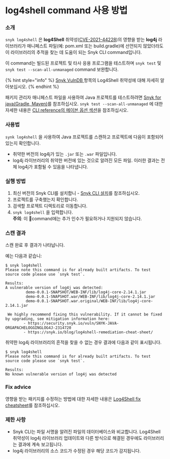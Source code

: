 # log4shell command 사용 방법

### 소개

`snyk log4shell` 은 **log4Shell** 취약성([CVE-2021-44228](https://cve.mitre.org/cgi-bin/cvename.cgi?name=CVE-2021-44228))의 영향을 받는 **log4j** 라이브러리가 매니페스트 파일(예: pom.xml 또는 build.gradle)에 선언되지 않았더라도 이 라이브러리의 추적을 찾는 데 도움이 되는 Snyk CLI command입니다.

이 command는 빌드된 프로젝트 및 타사 응용 프로그램을 테스트하며 `snyk test` 및 `snyk test --scan-all-unmanaged` command 보완합니다.

\{% hint style="info" %\} [Snyk VulnDB ](https://security.snyk.io/vuln/SNYK-JAVA-ORGAPACHELOGGINGLOG4J-2314720)항목의 Log4Shell 취약성에 대해 자세히 알아보십시오. \{% endhint %\}

패키지 관리자 매니페스트 파일을 사용하여 Java 프로젝트를 테스트하려면 [Snyk for java(Gradle, Maven)](https://github.com/snyk/user-docs/blob/5e52535b78618f57eda40eb08fc8fbf91e16f1f0/docs/products/snyk-open-source/language-and-package-manager-support/snyk-for-java-gradle-maven.md)를 참조하십시오. `snyk test --scan-all-unmanaged` 에 대한 자세한 내용은 [CLI reference의 메이븐 옵션 섹션](https://docs.snyk.io/snyk-cli/cli-reference#maven-options)을 참조하십시오.

### 사용법

`synk log4shell` 을 사용하여 Java 프로젝트를 스캔하고 프로젝트에 다음이 포함되어 있는지 확인합니다.

* 취약한 버전의 log4j가 있는 `.jar` 또는 `.war` 파일입니다.
* log4j 라이브러리의 취약한 버전에 있는 것으로 알려진 모든 파일. 이러한 결과는 전체 log4j가 포함될 수 있음을 나타냅니다.

### 실행 방법

1. 최신 버전의 Snyk CLI를 설치합니 - [Snyk CLI 설치](https://github.com/snyk/user-docs/tree/5e52535b78618f57eda40eb08fc8fbf91e16f1f0/docs/features/snyk-cli/install-the-snyk-cli)를 참조하십시오.
2. 프로젝트를 구축했는지 확인합니다.
3. 검색할 프로젝트 디렉토리로 이동합니다.
4. `snyk log4shell` 을 입력합니다.\
   **주의**: 이 command에는 추가 인수가 필요하거나 지원되지 않습니다.

### 스캔 결과

스캔 완료 후 결과가 나타납니다.

예는 다음과 같습니:

```
$ snyk log4shell
Please note this command is for already built artifacts. To test source code please use `snyk test`.

Results:
A vulnerable version of log4j was detected: 
         demo-0.0.1-SNAPSHOT/WEB-INF/lib/log4j-core-2.14.1.jar
         demo-0.0.1-SNAPSHOT.war/WEB-INF/lib/log4j-core-2.14.1.jar
         demo-0.0.1-SNAPSHOT.war.original/WEB-INF/lib/log4j-core-2.14.1.jar

 We highly recommend fixing this vulnerability. If it cannot be fixed by upgrading, see mitigation information here:
        - https://security.snyk.io/vuln/SNYK-JAVA-ORGAPACHELOGGINGLOG4J-2314720
        - https://snyk.io/blog/log4shell-remediation-cheat-sheet/
```

취약한 log4j 라이브러리의 흔적을 찾을 수 없는 경우 결과에 다음과 같이 표시됩니다.

```
$ snyk log4shell
Please note this command is for already built artifacts. To test source code please use `snyk test`.

Results:
No known vulnerable version of log4j was detected
```

### Fix advice

영향을 받는 패키지를 수정하는 방법에 대한 자세한 내용은  [Log4Shell fix cheatsheet](https://snyk.io/blog/log4shell-remediation-cheat-sheet)를 참조하십시오.

### 제한 사항

* Snyk CLI는 파일 서명을 알려진 파일의 데이터베이스와 비교합니다. Log4Shell 취약성이 log4j 라이브러리 업데이트와 다른 방식으로 해결된 경우에도 라이브러리는 결과에 계속 보고됩니다.
* log4j 라이브러리의 소스 코드가 수정된 경우 해당 코드가 감지됩니다.
